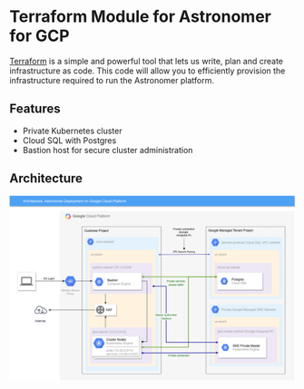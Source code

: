 # Terraform Module for Astronomer for GCP

[Terraform](https://www.terraform.io/) is a simple and powerful tool that lets us write, plan and create infrastructure as code. This code will allow you to efficiently provision the infrastructure required to run the Astronomer platform.

## Features

* Private Kubernetes cluster
* Cloud SQL with Postgres
* Bastion host for secure cluster administration

## Architecture

![Astronomer GCP Architecture](images/Astronomer-GCP-white-background.png)
